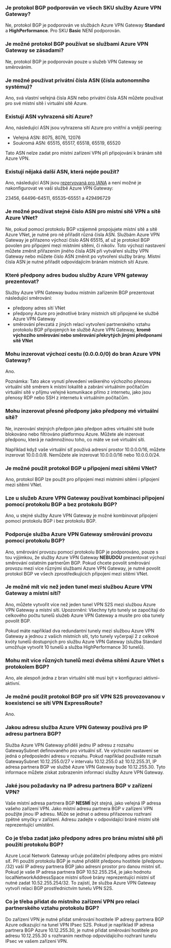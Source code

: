 ### <a name="is-bgp-supported-on-all-azure-vpn-gateway-skus"></a>Je protokol BGP podporován ve všech SKU služby Azure VPN Gateway?
Ne, protokol BGP je podporován ve službách Azure VPN Gateway **Standard** a **HighPerformance**. Pro SKU **Basic** NENÍ podporován.

### <a name="can-i-use-bgp-with-azure-policy-based-vpn-gateways"></a>Je možné protokol BGP používat se službami Azure VPN Gateway se zásadami?
Ne, protokol BGP je podporován pouze u služeb VPN Gateway se směrováním.

### <a name="can-i-use-private-asns-autonomous-system-numbers"></a>Je možné používat privátní čísla ASN (čísla autonomního systému)?
Ano, svá vlastní veřejná čísla ASN nebo privátní čísla ASN můžete používat pro své místní sítě i virtuální sítě Azure.

### <a name="are-there-asns-reserved-by-azure"></a>Existují ASN vyhrazená sítí Azure?
Ano, následující ASN jsou vyhrazena sítí Azure pro vnitřní a vnější peering:

* Veřejná ASN: 8075, 8076, 12076
* Soukromá ASN: 65515, 65517, 65518, 65519, 65520

Tato ASN nelze zadat pro místní zařízení VPN při připojování k bránám sítě Azure VPN.

### <a name="are-there-any-other-asns-that-i-cant-use"></a>Existují nějaká další ASN, která nejde použít?
Ano, následující ASN jsou [rezervovaná pro IANA](http://www.iana.org/assignments/iana-as-numbers-special-registry/iana-as-numbers-special-registry.xhtml) a není možné je nakonfigurovat ve vaší službě Azure VPN Gateway:

23456, 64496–64511, 65535–65551 a 429496729

### <a name="can-i-use-the-same-asn-for-both-on-premises-vpn-networks-and-azure-vnets"></a>Je možné používat stejné číslo ASN pro místní sítě VPN a sítě Azure VNet?
Ne, pokud pomocí protokolu BGP vzájemně propojujete místní sítě a sítě Azure VNet, je nutné pro ně přiřadit různá čísla ASN. Službám Azure VPN Gateway je přiřazeno výchozí číslo ASN 65515, ať už je protokol BGP povolen pro připojení mezi místními sítěmi, či nikoliv. Toto výchozí nastavení můžete změnit přiřazením jiného čísla ASN při vytváření služby VPN Gateway nebo můžete číslo ASN změnit po vytvoření služby brány. Místní čísla ASN je nutné přiřadit odpovídajícím bránám místních sítí Azure.

### <a name="what-address-prefixes-will-azure-vpn-gateways-advertise-to-me"></a>Které předpony adres budou služby Azure VPN gateway prezentovat?
Služby Azure VPN Gateway budou místním zařízením BGP prezentovat následující směrování:

* předpony adres sítí VNet
* předpony Azure pro jednotlivé brány místních sítí připojené ke službě Azure VPN Gateway
* směrování převzatá z jiných relací vytvoření partnerského vztahu protokolu BGP připojených ke službě Azure VPN Gateway, **kromě výchozího směrování nebo směrování překrytých jinými předponami sítě VNet**

### <a name="can-i-advertise-default-route-00000-to-azure-vpn-gateways"></a>Mohu inzerovat výchozí cestu (0.0.0.0/0) do bran Azure VPN Gateway?
Ano.

Poznámka: Tato akce vynutí převedení veškerého výchozího přenosu virtuální sítě směrem k místní lokalitě a zabrání virtuálním počítačům virtuální sítě v příjmu veřejné komunikace přímo z internetu, jako jsou přenosy RDP nebo SSH z internetu k virtuálním počítačům.

### <a name="can-i-advertise-the-exact-prefixes-as-my-virtual-network-prefixes"></a>Mohu inzerovat přesné předpony jako předpony mé virtuální sítě?

Ne, inzerování stejných předpon jako předpon adres virtuální sítě bude blokováno nebo filtrováno platformou Azure. Můžete ale inzerovat předponu, která je nadmnožinou toho, co máte ve své virtuální síti. 

Například když vaše virtuální síť používá adresní prostor 10.0.0.0/16, můžete inzerovat 10.0.0.0/8. Nemůžete ale inzerovat 10.0.0.0/16 nebo 10.0.0.0/24.

### <a name="can-i-use-bgp-with-my-vnet-to-vnet-connections"></a>Je možné použít protokol BGP u připojení mezi sítěmi VNet?
Ano, protokol BGP lze použít pro připojení mezi místními sítěmi i připojení mezi sítěmi VNet.

### <a name="can-i-mix-bgp-with-non-bgp-connections-for-my-azure-vpn-gateways"></a>Lze u služeb Azure VPN Gateway používat kombinaci připojení pomocí protokolu BGP a bez protokolu BGP?
Ano, u stejné služby Azure VPN Gateway je možné kombinovat připojení pomocí protokolu BGP i bez protokolu BGP.

### <a name="does-azure-vpn-gateway-support-bgp-transit-routing"></a>Podporuje služba Azure VPN Gateway směrování provozu pomocí protokolu BGP?
Ano, směrování provozu pomocí protokolu BGP je podporováno, pouze s tou výjimkou, že služby Azure VPN Gateway **NEBUDOU** prezentovat výchozí směrování ostatním partnerům BGP. Pokud chcete povolit směrování provozu mezi více různými službami Azure VPN Gateway, je nutné povolit protokol BGP ve všech zprostředkujících připojení mezi sítěmi VNet.

### <a name="can-i-have-more-than-one-tunnel-between-azure-vpn-gateway-and-my-on-premises-network"></a>Je možné mít víc než jeden tunel mezi službou Azure VPN Gateway a místní sítí?
Ano, můžete vytvořit více než jeden tunel VPN S2S mezi službou Azure VPN Gateway a místní sítí. Upozornění: Všechny tyto tunely se započítají do celkového počtu tunelů služeb Azure VPN Gateway a musíte pro oba tunely povolit BGP.

Pokud máte například dva redundantní tunely mezi službou Azure VPN Gateway a jednou z vašich místních sítí, tyto tunely vyčerpají 2 z celkové kvóty tunelů dostupných pro službu Azure VPN Gateway (služba Standard umožňuje vytvořit 10 tunelů a služba HighPerformance 30 tunelů).

### <a name="can-i-have-multiple-tunnels-between-two-azure-vnets-with-bgp"></a>Mohu mít více různých tunelů mezi dvěma sítěmi Azure VNet s protokolem BGP?
Ano, ale alespoň jedna z bran virtuální sítě musí být v konfiguraci aktivní–aktivní.

### <a name="can-i-use-bgp-for-s2s-vpn-in-an-expressroutes2s-vpn-co-existence-configuration"></a>Je možné použít protokol BGP pro síť VPN S2S provozovanou v koexistenci se sítí VPN ExpressRoute?
Ano. 

### <a name="what-address-does-azure-vpn-gateway-use-for-bgp-peer-ip"></a>Jakou adresu služba Azure VPN Gateway používá pro IP adresu partnera BGP?
Služba Azure VPN Gateway přidělí jednu IP adresu z rozsahu GatewaySubnet definovaného pro virtuální síť. Ve výchozím nastavení se jedná o předposlední adresu v rozsahu. Pokud například používáte rozsah GatewaySubnet 10.12.255.0/27 v intervalu 10.12.255.0 až 10.12.255.31, IP adresa partnera BGP ve službě Azure VPN Gateway bude 10.12.255.30. Tyto informace můžete získat zobrazením informací služby Azure VPN Gateway.

### <a name="what-are-the-requirements-for-the-bgp-peer-ip-addresses-on-my-vpn-device"></a>Jaké jsou požadavky na IP adresu partnera BGP v zařízení VPN?
Vaše místní adresa partnera BGP **NESMÍ** být stejná, jako veřejná IP adresa vašeho zařízení VPN. Jako místní adresu partnera BGP v zařízení VPN použijte jinou IP adresu. Může se jednat o adresu přiřazenou rozhraní zpětné smyčky v zařízení. Adresu zadejte v odpovídající bráně místní sítě reprezentující umístění.

### <a name="what-should-i-specify-as-my-address-prefixes-for-the-local-network-gateway-when-i-use-bgp"></a>Co je třeba zadat jako předpony adres pro bránu místní sítě při použití protokolu BGP?
Azure Local Network Gateway určuje počáteční předpony adres pro místní síť. Při použití protokolu BGP je nutné přidělit předponu hostitele (předponu /32) vaší IP adresy partnera BGP jako adresní prostor pro danou místní síť. Pokud je vaše IP adresa partnera BGP 10.52.255.254, je jako hodnotu localNetworkAddressSpace místní síťové brány reprezentující místní síť nutné zadat 10.52.255.254/32. To zajistí, že služba Azure VPN Gateway vytvoří relaci BGP prostřednictvím tunelu VPN S2S.

### <a name="what-should-i-add-to-my-on-premises-vpn-device-for-the-bgp-peering-session"></a>Co je třeba přidat do místního zařízení VPN pro relaci partnerského vztahu protokolu BGP?
Do zařízení VPN je nutné přidat směrování hostitele IP adresy partnera BGP Azure odkazující na tunel VPN IPsec S2S. Pokud je například IP adresa partnera BGP Azure 10.12.255.30, je nutné přidat směrování hostitele pro adresu 10.12.255.30 s rozhraním nexthop odpovídajícího rozhraní tunelu IPsec ve vašem zařízení VPN.

